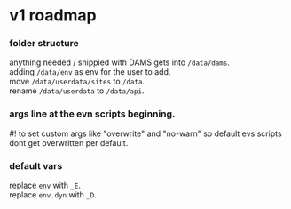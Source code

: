 # v1 roadmap
### folder structure
anything needed / shippied with DAMS gets into `/data/dams`.  
adding `/data/env` as env for the user to add.  
move `/data/userdata/sites` to `/data`.  
rename `/data/userdata` to `/data/api`.  

### args line at the evn scripts beginning.
#! to set custom args like "overwrite" and "no-warn" so default evs scripts dont get overwritten per default.

### default vars
replace `env` with `_E`.  
replace `env.dyn` with `_D`.  
